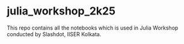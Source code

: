 # julia_workshop_2k25
This repo contains all the notebooks which is used in Julia Workshop conducted by Slashdot, IISER Kolkata.

